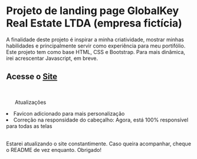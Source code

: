 <h1>Projeto de landing page GlobalKey Real Estate LTDA (empresa fictícia)</h1 <br>
<p>A finalidade deste projeto é inspirar a minha criatividade, mostrar minhas habilidades e principalmente servir como experiência para meu portifólio. <br> Este projeto tem como base HTML, CSS e Bootstrap. Para mais dinâmica, irei acrescentar Javascript, em breve.</p>
<h2>Acesse o <a href='https://globalkey.netlify.app/' target="_blank">Site</a></h2> <br>
  <ul>Atualizações</ul>
<li>Favicon adicionado para mais personalização</li>
<li>Correção na responsidade do cabeçalho: Agora, está 100% responsível para todas as telas</li> <br>
<p>Estarei atualizando o site constantimente. Caso queira acompanhar, cheque o README de vez enquanto. Obrigado!</p>
